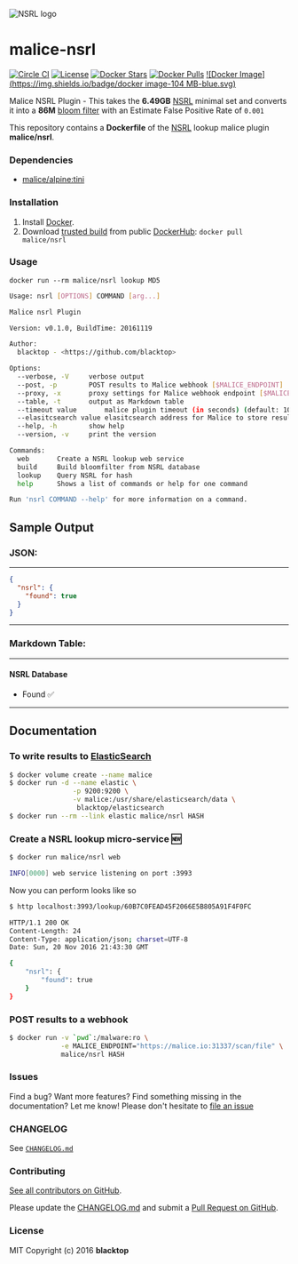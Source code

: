 ![NSRL logo](https://raw.githubusercontent.com/maliceio/malice-nsrl/master/logo.png)

malice-nsrl
===========

[![Circle CI](https://circleci.com/gh/maliceio/malice-nsrl.png?style=shield)](https://circleci.com/gh/maliceio/malice-nsrl) [![License](http://img.shields.io/:license-mit-blue.svg)](http://doge.mit-license.org) [![Docker Stars](https://img.shields.io/docker/stars/malice/nsrl.svg)](https://hub.docker.com/r/malice/nsrl/) [![Docker Pulls](https://img.shields.io/docker/pulls/malice/nsrl.svg)](https://hub.docker.com/r/malice/nsrl/) [![Docker Image](https://img.shields.io/badge/docker image-104 MB-blue.svg)](https://hub.docker.com/r/malice/nsrl/)

Malice NSRL Plugin - This takes the **6.49GB** [NSRL](http://www.nsrl.nist.gov/Downloads.htm) minimal set and converts it into a **86M** [bloom filter](https://en.wikipedia.org/wiki/Bloom_filter) with an Estimate False Positive Rate of `0.001`

This repository contains a **Dockerfile** of the [NSRL](http://www.nsrl.nist.gov) lookup malice plugin **malice/nsrl**.

### Dependencies

-	[malice/alpine:tini](https://hub.docker.com/r/malice/alpine/)

### Installation

1.	Install [Docker](https://www.docker.io/).
2.	Download [trusted build](https://hub.docker.com/r/malice/nsrl/) from public [DockerHub](https://hub.docker.com): `docker pull malice/nsrl`

### Usage

```
docker run --rm malice/nsrl lookup MD5
```

```bash
Usage: nsrl [OPTIONS] COMMAND [arg...]

Malice nsrl Plugin

Version: v0.1.0, BuildTime: 20161119

Author:
  blacktop - <https://github.com/blacktop>

Options:
  --verbose, -V		verbose output
  --post, -p		POST results to Malice webhook [$MALICE_ENDPOINT]
  --proxy, -x		proxy settings for Malice webhook endpoint [$MALICE_PROXY]
  --table, -t		output as Markdown table
  --timeout value       malice plugin timeout (in seconds) (default: 10) [$MALICE_TIMEOUT]    
  --elasitcsearch value	elasitcsearch address for Malice to store results [$MALICE_ELASTICSEARCH]
  --help, -h		show help
  --version, -v		print the version

Commands:
  web		Create a NSRL lookup web service
  build		Build bloomfilter from NSRL database
  lookup	Query NSRL for hash
  help		Shows a list of commands or help for one command

Run 'nsrl COMMAND --help' for more information on a command.
```

Sample Output
-------------

### JSON:

---

```json
{
  "nsrl": {
    "found": true
  }
}
```

---

### Markdown Table:

---

#### NSRL Database

-	Found :white_check_mark:

---

Documentation
-------------

### To write results to [ElasticSearch](https://www.elastic.co/products/elasticsearch)

```bash
$ docker volume create --name malice
$ docker run -d --name elastic \
                -p 9200:9200 \
                -v malice:/usr/share/elasticsearch/data \
                 blacktop/elasticsearch
$ docker run --rm --link elastic malice/nsrl HASH
```

### Create a NSRL lookup micro-service :new:

```bash
$ docker run malice/nsrl web

INFO[0000] web service listening on port :3993
```

Now you can perform looks like so

```bash
$ http localhost:3993/lookup/60B7C0FEAD45F2066E5B805A91F4F0FC
```

```bash
HTTP/1.1 200 OK
Content-Length: 24
Content-Type: application/json; charset=UTF-8
Date: Sun, 20 Nov 2016 21:43:30 GMT

{
    "nsrl": {
        "found": true
    }
}
```

### POST results to a webhook

```bash
$ docker run -v `pwd`:/malware:ro \
             -e MALICE_ENDPOINT="https://malice.io:31337/scan/file" \
             malice/nsrl HASH
```

### Issues

Find a bug? Want more features? Find something missing in the documentation? Let me know! Please don't hesitate to [file an issue](https://github.com/maliceio/malice-nsrl/issues/new)

### CHANGELOG

See [`CHANGELOG.md`](https://github.com/maliceio/malice-nsrl/blob/master/CHANGELOG.md)

### Contributing

[See all contributors on GitHub](https://github.com/maliceio/malice-nsrl/graphs/contributors).

Please update the [CHANGELOG.md](https://github.com/maliceio/malice-nsrl/blob/master/CHANGELOG.md) and submit a [Pull Request on GitHub](https://help.github.com/articles/using-pull-requests/).

### License

MIT Copyright (c) 2016 **blacktop**
